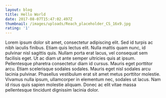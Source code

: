 ```yaml
---
layout: blog
title: Hello World
date: 2017-08-07T15:47:02.497Z
thumbnail: /images/uploads/Reach_placeholder_CS_16x9.jpg
rating: '1'
---
```

Lorem ipsum dolor sit amet, consectetur adipiscing elit. Sed id turpis ac nibh iaculis finibus. Etiam quis lectus elit. Nulla mattis quam nunc, id pulvinar nisl sagittis quis. Nullam porta erat lacus, vel consequat sem facilisis eget. Ut ac diam ut ante semper ultricies quis at ipsum. Pellentesque pharetra consectetur diam id cursus. Mauris eget porttitor arcu. Etiam scelerisque sodales sodales. Mauris eget nisl sodales arcu lacinia pulvinar. Phasellus vestibulum erat sit amet metus porttitor molestie. Vivamus nulla ipsum, ullamcorper in elementum nec, sodales ut lacus. Nam id risus quis sapien molestie aliquam. Donec ac elit vitae massa pellentesque tincidunt dignissim lacinia dolor.


